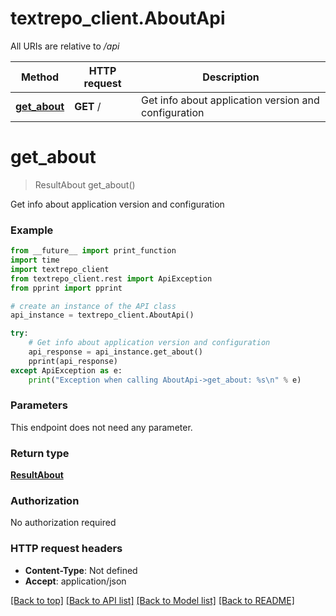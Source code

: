 # textrepo_client.AboutApi

All URIs are relative to */api*

Method | HTTP request | Description
------------- | ------------- | -------------
[**get_about**](AboutApi.md#get_about) | **GET** / | Get info about application version and configuration

# **get_about**
> ResultAbout get_about()

Get info about application version and configuration

### Example
```python
from __future__ import print_function
import time
import textrepo_client
from textrepo_client.rest import ApiException
from pprint import pprint

# create an instance of the API class
api_instance = textrepo_client.AboutApi()

try:
    # Get info about application version and configuration
    api_response = api_instance.get_about()
    pprint(api_response)
except ApiException as e:
    print("Exception when calling AboutApi->get_about: %s\n" % e)
```

### Parameters
This endpoint does not need any parameter.

### Return type

[**ResultAbout**](ResultAbout.md)

### Authorization

No authorization required

### HTTP request headers

 - **Content-Type**: Not defined
 - **Accept**: application/json

[[Back to top]](#) [[Back to API list]](../README.md#documentation-for-api-endpoints) [[Back to Model list]](../README.md#documentation-for-models) [[Back to README]](../README.md)

